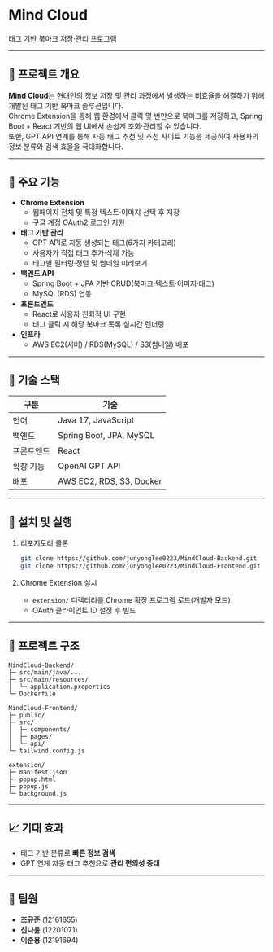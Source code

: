 
# Mind Cloud

태그 기반 북마크 저장·관리 프로그램

---

## 🚀 프로젝트 개요

**Mind Cloud**는 현대인의 정보 저장 및 관리 과정에서 발생하는 비효율을 해결하기 위해 개발된 태그 기반 북마크 솔루션입니다.  
Chrome Extension을 통해 웹 환경에서 클릭 몇 번만으로 북마크를 저장하고, Spring Boot + React 기반의 웹 UI에서 손쉽게 조회·관리할 수 있습니다.  
또한, GPT API 연계를 통해 자동 태그 추천 및 추천 사이트 기능을 제공하여 사용자의 정보 분류와 검색 효율을 극대화합니다.

---

## 🎯 주요 기능

- **Chrome Extension**  
  - 웹페이지 전체 및 특정 텍스트·이미지 선택 후 저장  
  - 구글 계정 OAuth2 로그인 지원  
- **태그 기반 관리**  
  - GPT API로 자동 생성되는 태그(6가지 카테고리)  
  - 사용자가 직접 태그 추가·삭제 가능  
  - 태그별 필터링·정렬 및 썸네일 미리보기  
- **백엔드 API**  
  - Spring Boot + JPA 기반 CRUD(북마크·텍스트·이미지·태그)  
  - MySQL(RDS) 연동  
- **프론트엔드**  
  - React로 사용자 친화적 UI 구현  
  - 태그 클릭 시 해당 북마크 목록 실시간 렌더링  
- **인프라**  
  - AWS EC2(서버) / RDS(MySQL) / S3(썸네일) 배포  

---

## 🧩 기술 스택

| 구분       | 기술                  |
| ---------- | --------------------- |
| 언어       | Java 17, JavaScript   |
| 백엔드     | Spring Boot, JPA, MySQL |
| 프론트엔드 | React                 |
| 확장 기능  | OpenAI GPT API        |
| 배포       | AWS EC2, RDS, S3, Docker |

---

## 🔧 설치 및 실행

1. 리포지토리 클론  
   ```bash
   git clone https://github.com/junyonglee0223/MindCloud-Backend.git
   git clone https://github.com/junyonglee0223/MindCloud-Frontend.git

2. Chrome Extension 설치

   * `extension/` 디렉터리를 Chrome 확장 프로그램 로드(개발자 모드)
   * OAuth 클라이언트 ID 설정 후 빌드

---

## 📂 프로젝트 구조

```
MindCloud-Backend/
├─ src/main/java/...
├─ src/main/resources/
│  └─ application.properties
└─ Dockerfile

MindCloud-Frontend/
├─ public/
├─ src/
│  ├─ components/
│  ├─ pages/
│  └─ api/
└─ tailwind.config.js

extension/
├─ manifest.json
├─ popup.html
├─ popup.js
└─ background.js
```

---



## 📈 기대 효과

* 태그 기반 분류로 **빠른 정보 검색**
* GPT 연계 자동 태그 추천으로 **관리 편의성 증대**

---

## 👥 팀원

* **조규준** (12161655)
* **신나윤** (12201071)
* **이준용** (12191694)


